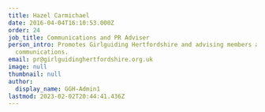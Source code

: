 ```yaml
---
title: Hazel Carmichael
date: 2016-04-04T16:10:53.000Z
order: 24
job_title: Communications and PR Adviser
person_intro: Promotes Girlguiding Hertfordshire and advising members about marketing and
  communications.
email: pr@girlguidinghertfordshire.org.uk
image: null
thumbnail: null
author:
  display_name: GGH-Admin1
lastmod: 2023-02-02T20:44:41.436Z
---
```


